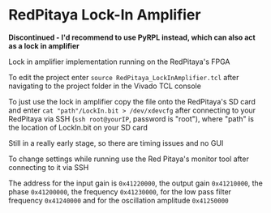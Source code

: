 # RedPitaya Lock-In Amplifier

**Discontinued - I'd recommend to use PyRPL instead, which can also act as a lock in amplifier**

Lock in amplifier implementation running on the RedPitaya's FPGA

To edit the project enter `source RedPitaya_LockInAmplifier.tcl` after navigating to the project folder
in the Vivado TCL console

To just use the lock in amplifier copy the file onto the RedPitaya's SD card
and enter `cat "path"/LockIn.bit > /dev/xdevcfg` after connecting to your RedPitaya via SSH
(`ssh root@yourIP`, password is "root"), where "path" is the location of LockIn.bit on your SD card

Still in a really early stage, so there are timing issues and no GUI

To change settings while running use the Red Pitaya's monitor tool after connecting to it via SSH

The address for the input gain is `0x41220000`, the output gain `0x41210000`, the phase `0x41200000`,
the frequency `0x41230000`, for the low pass filter frequency `0x41240000` and for the oscillation amplitude `0x41250000`
